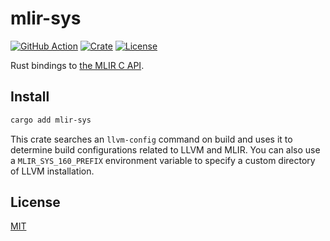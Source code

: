 # mlir-sys

[![GitHub Action](https://img.shields.io/github/workflow/status/femtomc/mlir-sys/test?style=flat-square)](https://github.com/femtomc/mlir-sys/actions)
[![Crate](https://img.shields.io/crates/v/mlir-sys.svg?style=flat-square)](https://crates.io/crates/mlir-sys)
[![License](https://img.shields.io/github/license/femtomc/mlir-sys.svg?style=flat-square)](LICENSE)

Rust bindings to [the MLIR C API](https://mlir.llvm.org/docs/CAPI/).

## Install

```sh
cargo add mlir-sys
```

This crate searches an `llvm-config` command on build and uses it to determine build configurations related to LLVM and MLIR. You can also use a `MLIR_SYS_160_PREFIX` environment variable to specify a custom directory of LLVM installation.

## License

[MIT](LICENSE)
